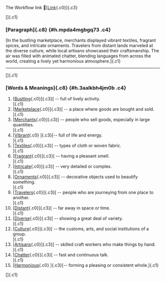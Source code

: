 The Workflow link
👏[[Link](https://www.google.com/url?q=http://www.google.com&sa=D&source=editors&ust=1756081189311907&usg=AOvVaw2i0tvFlnoBIBKjLAT_v3oC){.c0}]{.c3}

[]{.c1}

### [Paragraph]{.c8} {#h.mpda4mgbgq73 .c4}

[In the bustling marketplace, merchants displayed vibrant textiles,
fragrant spices, and intricate ornaments. Travelers from distant lands
marveled at the diverse culture, while local artisans showcased their
craftsmanship. The air was filled with animated chatter, blending
languages from across the world, creating a lively yet harmonious
atmosphere.]{.c1}

------------------------------------------------------------------------

[]{.c1}

### [Words & Meanings]{.c8} {#h.3aalkbh4jm0b .c4}

1.  [[Bustling](https://www.google.com/url?q=http://www.google.com&sa=D&source=editors&ust=1756081189312927&usg=AOvVaw18QdqFKfWt_ligJMqAlubj){.c0}]{.c3}[ --
    full of lively activity.\
    ]{.c1}
2.  [[Marketplace](https://www.google.com/url?q=http://www.google.com&sa=D&source=editors&ust=1756081189313131&usg=AOvVaw1IZ4IMhi6d1vE1CIpigZPK){.c0}]{.c3}[ --
    a place where goods are bought and sold.\
    ]{.c1}
3.  [[Merchants](https://www.google.com/url?q=http://www.google.com&sa=D&source=editors&ust=1756081189313312&usg=AOvVaw1nlbrTgPIL6jvr8nKyLavD){.c0}]{.c3}[ --
    people who sell goods, especially in large quantities.\
    ]{.c1}
4.  [[Vibrant](https://www.google.com/url?q=http://www.google.com&sa=D&source=editors&ust=1756081189313510&usg=AOvVaw2IXsPGh2A_mSVJbvs9zgPF){.c0}
    ]{.c3}[-- full of life and energy.\
    ]{.c1}
5.  [[Textiles](https://www.google.com/url?q=http://www.google.com&sa=D&source=editors&ust=1756081189313662&usg=AOvVaw30p12JCb7PzE1rmgVDYy5J){.c0}]{.c3}[ --
    types of cloth or woven fabric.\
    ]{.c1}
6.  [[Fragrant](https://www.google.com/url?q=http://www.google.com&sa=D&source=editors&ust=1756081189313822&usg=AOvVaw2sRKee6NeZfiQjVvntU1cY){.c0}]{.c3}[ --
    having a pleasant smell.\
    ]{.c1}
7.  [[Intricate](https://www.google.com/url?q=http://www.google.com&sa=D&source=editors&ust=1756081189313974&usg=AOvVaw11ZX0MLEqCoeu8IuWgR5U2){.c0}]{.c3}[ --
    very detailed or complex.\
    ]{.c1}
8.  [[Ornaments](https://www.google.com/url?q=http://www.google.com&sa=D&source=editors&ust=1756081189314125&usg=AOvVaw2kg_QHR2YfwFfs7kFWVb9-){.c0}]{.c3}[ --
    decorative objects used to beautify something.\
    ]{.c1}
9.  [[Travelers](https://www.google.com/url?q=http://www.google.com&sa=D&source=editors&ust=1756081189314310&usg=AOvVaw3oe_hvReOmS1r76DZ8Bqkr){.c0}]{.c3}[ --
    people who are journeying from one place to another.\
    ]{.c1}
10. [[Distant](https://www.google.com/url?q=http://www.google.com&sa=D&source=editors&ust=1756081189314512&usg=AOvVaw3x9dmB6ykwhiQp0GybebgS){.c0}]{.c3}[ --
    far away in space or time.\
    ]{.c1}
11. [[Diverse](https://www.google.com/url?q=http://www.google.com&sa=D&source=editors&ust=1756081189314664&usg=AOvVaw1S2WrxCgCNoKgsAwsdd1TH){.c0}]{.c3}[ --
    showing a great deal of variety.\
    ]{.c1}
12. [[Culture](https://www.google.com/url?q=http://www.google.com&sa=D&source=editors&ust=1756081189314861&usg=AOvVaw3sBPaChY_nSl1o5uv4wl7p){.c0}]{.c3}[ --
    the customs, arts, and social institutions of a group.\
    ]{.c1}
13. [[Artisans](https://www.google.com/url?q=http://www.google.com&sa=D&source=editors&ust=1756081189315070&usg=AOvVaw3WHoXQi5EoPv7MFvKGdmjU){.c0}]{.c3}[ --
    skilled craft workers who make things by hand.\
    ]{.c1}
14. [[Chatter](https://www.google.com/url?q=http://www.google.com&sa=D&source=editors&ust=1756081189315251&usg=AOvVaw1v1dcVf_dQaB8tjDYY7Cr2){.c0}]{.c3}[ --
    fast and continuous talk.\
    ]{.c1}
15. [[Harmonious](https://www.google.com/url?q=http://www.google.com&sa=D&source=editors&ust=1756081189315423&usg=AOvVaw3AWZ-pryILf8zE7vq780ZB){.c0}
    ]{.c3}[-- forming a pleasing or consistent whole.]{.c1}

[]{.c1}
